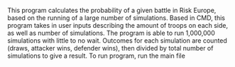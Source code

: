 
This program calculates the probability of a given battle in Risk Europe, based on the running of a large number of simulations. Based in CMD, this program takes in user inputs describing the amount of troops on each side, as well as number of simulations. The program is able to run 1,000,000 simulations with little to no wait. Outcomes for each simulation are counted (draws, attacker wins, defender wins), then divided by total number of simulations to give a result. To run program, run the main file
